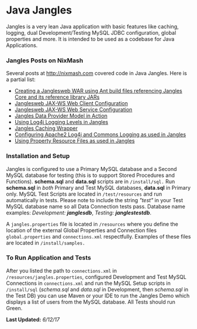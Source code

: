 Java Jangles
============

Jangles is a very lean Java application with basic features like caching, logging, dual Development/Testing MySQL JDBC configuration, global properties and more. It is intended to be used as a codebase for Java Applications.

###  Jangles Posts on NixMash

Several posts at <http://nixmash.com> covered code in Java Jangles. Here is a partial list:

* [Creating a Janglesweb WAR using Ant build files referencing Jangles Core and its reference library JARs](http://nixmash.com/java/referencing-project-libraries-in-wars-with-ant/)
* [Janglesweb JAX-WS Web Client Configuration](http://nixmash.com/java/jangles-jax-ws-web-client-project-online/)
* [Janglesweb JAX-WS Web Service Configuration](http://nixmash.com/java/jangles-jax-ws-web-service-project-now-on-github/)
* [Jangles Data Provider Model in Action](http://nixmash.com/mysql/the-java-jangles-data-provider-model-in-action/)
* [Using Log4j Logging Levels in Jangles](http://nixmash.com/java/changing-log4j-logging-levels-by-output-type/)
* [Jangles Caching Wrapper](http://nixmash.com/java/the-java-jangles-caching-wrapper/)
* [Configuring Apache2 Log4j and Commons Logging as used in Jangles](http://nixmash.com/java/configuring-apache-log4j-and-commons-logging/)
* [Using Property Resource Files as used in Jangles](http://nixmash.com/java/loading-java-property-resource-files/)

### Installation and Setup

Jangles is configured to use a Primary MySQL database and a Second MySQL database for testing (this is to support Stored Procedures and Functions). **schema.sql** and **data.sql** scripts are in `/install/sql.` Run **schema.sql** in *both* Primary and Test MySQL databases, **data.sql** in Primary only. MySQL Test Scripts are located in `/test/resources` and run automatically in tests.  Please note to include the string *"test"* in your Test MySQL database name so all Data Connection tests pass. Database name examples: *Development: **janglesdb***, *Testing: **janglestestdb***.

A `jangles.properties` file is located in `/resources`  where you define the location of the external Global Properties and Connection files `global.properties` and `connections.xml` respectfully. Examples of these files are located in `/install/samples.`

### To Run Application and Tests

After you listed the path to `connections.xml` in `/resources/jangles.properties`, configured Development and Test MySQL Connections in `connections.xml` and run the MySQL Setup scripts in `/install/sql`  (*schema.sql* and *data.sql* in Development, then *schema.sql* in the Test DB) you can use Maven or your IDE to run the Jangles Demo which displays a list of users from the MySQL database. All Tests should run Green.

**Last Updated:** *6/12/17*



